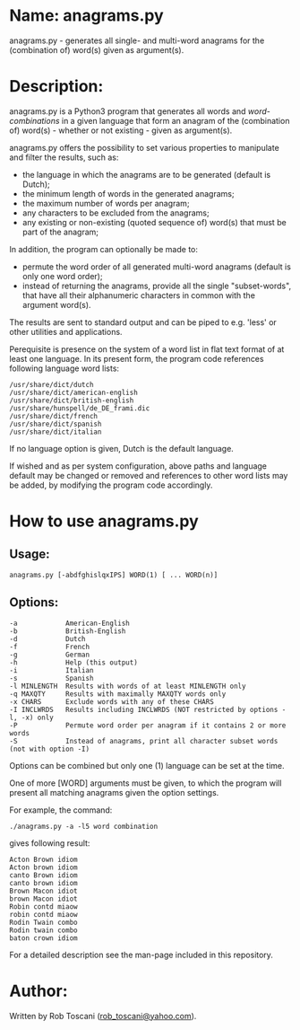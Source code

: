 # Name: anagrams.py
anagrams.py - generates all single- and multi-word anagrams for the (combination of) word(s) given as argument(s).

# Description:
anagrams.py is a Python3 program that generates all words and *word-combinations* in a 
given language that form an anagram of the (combination of) word(s) - whether or not existing - given as argument(s).

anagrams.py offers the possibility to set various properties to manipulate and filter the results,
such as:
- the language in which the anagrams are to be generated (default is Dutch);
- the minimum length of words in the generated anagrams;
- the maximum number of words per anagram;
- any characters to be excluded from the anagrams;
- any existing or non-existing (quoted sequence of) word(s) that must be part of the anagram;

In addition, the program can optionally be made to:
- permute the word order of all generated multi-word anagrams (default is only one word order);
- instead of returning the anagrams, provide all the single "subset-words",
that have all their alphanumeric characters in common with the argument word(s).

The results are sent to standard output and can be piped to e.g. 'less' or other utilities and applications.

Perequisite is presence on the system of a word list in flat text format of at least one language.
In its present form, the program code references following language word lists: 

	/usr/share/dict/dutch
	/usr/share/dict/american-english
	/usr/share/dict/british-english
	/usr/share/hunspell/de_DE_frami.dic
	/usr/share/dict/french
	/usr/share/dict/spanish
	/usr/share/dict/italian

If no language option is given, Dutch is the default language.

If wished and as per system configuration, above paths and language default may be changed or removed and references to other word lists may be added, by modifying the program code accordingly.

# How to use anagrams.py

## Usage:

	anagrams.py [-abdfghislqxIPS] WORD(1) [ ... WORD(n)]

## Options:
	-a            American-English
	-b            British-English
	-d            Dutch
	-f            French
	-g            German
	-h            Help (this output)
	-i            Italian
	-s            Spanish
	-l MINLENGTH  Results with words of at least MINLENGTH only
	-q MAXQTY     Results with maximally MAXQTY words only
	-x CHARS      Exclude words with any of these CHARS
	-I INCLWRDS   Results including INCLWRDS (NOT restricted by options -l, -x) only
	-P            Permute word order per anagram if it contains 2 or more words
	-S            Instead of anagrams, print all character subset words (not with option -I) 

Options can be combined but only one (1) language can be set at the time.

One of more [WORD] arguments must be given,
to which the program will present all matching anagrams given the option settings.

For example, the command:

	./anagrams.py -a -l5 word combination

gives following result:

	Acton Brown idiom 
	Acton brown idiom 
	canto Brown idiom 
	canto brown idiom 
	Brown Macon idiot 
	brown Macon idiot 
	Robin contd miaow 
	robin contd miaow 
	Rodin Twain combo 
	Rodin twain combo 
	baton crown idiom

For a detailed description see the man-page included in this repository.

# Author:
Written by Rob Toscani (rob_toscani@yahoo.com).
